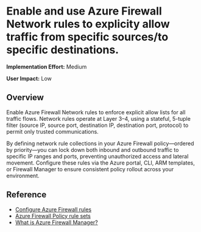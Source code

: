  # Enable and use Azure Firewall Network rules to explicity allow traffic from specific sources/to specific destinations.

**Implementation Effort:** Medium

**User Impact:** Low

## Overview

Enable Azure Firewall Network rules to enforce explicit allow lists for all traffic flows. Network rules operate at Layer 3–4, using a stateful, 5-tuple filter (source IP, source port, destination IP, destination port, protocol) to permit only trusted communications. 

By defining network rule collections in your Azure Firewall policy—ordered by priority—you can lock down both inbound and outbound traffic to specific IP ranges and ports, preventing unauthorized access and lateral movement. Configure these rules via the Azure portal, CLI, ARM templates, or Firewall Manager to ensure consistent policy rollout across your environment.

## Reference

* [Configure Azure Firewall rules](https://learn.microsoft.com/en-us/azure/firewall/rule-processing#inbound-connectivity)
* [Azure Firewall Policy rule sets](https://learn.microsoft.com/en-us/azure/firewall/policy-rule-sets)
* [What is Azure Firewall Manager?](https://learn.microsoft.com/en-us/azure/firewall-manager/overview)

